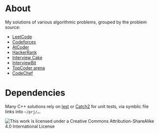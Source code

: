 # About

My solutions of various algorithmic problems, grouped by the problem source:

* [LeetCode](https://leetcode.com/problemset/all/)
* [Codeforces](http://codeforces.com/problemset)
* [AtCoder](https://atcoder.jp/)
* [HackerRank](https://www.hackerrank.com/dashboard)
* [Interview Cake](https://www.interviewcake.com/)
* [InterviewBit](https://www.interviewbit.com/courses/programming/)
* [TopCoder arena](https://arena.topcoder.com/)
* [CodeChef](https://www.codechef.com/)

# Dependencies

Many C++ solutions rely on [lest](https://github.com/martinmoene/lest) or
[Catch2](https://github.com/catchorg/Catch2) for unit tests, via symblic file links into `~/prj/…`.

![This work is licensed under a Creative Commons Attribution-ShareAlike 4.0 International License](https://i.creativecommons.org/l/by-sa/4.0/88x31.png)
